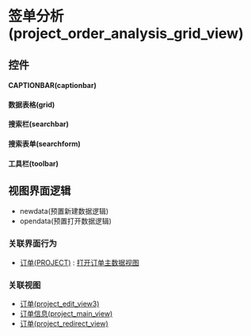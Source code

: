 # 签单分析(project_order_analysis_grid_view)  <!-- {docsify-ignore-all} -->



## 控件
#### CAPTIONBAR(captionbar)
#### 数据表格(grid)
#### 搜索栏(searchbar)
#### 搜索表单(searchform)
#### 工具栏(toolbar)

## 视图界面逻辑
  * newdata(预置新建数据逻辑)
  * opendata(预置打开数据逻辑)


### 关联界面行为
  * [订单(PROJECT)](module/crm/project) : [打开订单主数据视图](module/crm/project#界面行为)

### 关联视图
  * [订单(project_edit_view3)](app/view/project_edit_view3)
  * [订单信息(project_main_view)](app/view/project_main_view)
  * [订单(project_redirect_view)](app/view/project_redirect_view)

<script>
 const { createApp } = Vue
  createApp({
    data() {
      return {

      }
    }
  }).use(ElementPlus).mount('#app')
</script>